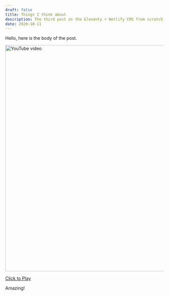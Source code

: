 ```yaml
---
draft: false
title: Things I think about
description: The third post on the Eleventy + Netlify CMS from scratch blog
date: 2020-10-11
---
```

Hello, here is the body of the post.

<lite-youtube videoid="rBxcF-r9Ibs" style="background-image: url('https://i.ytimg.com/vi/rBxcF-r9Ibs/maxresdefault.jpg');"><button type="button" class="lty-playbtn"><span class="lyt-visually-hidden">Play Video</span></button></lite-youtube><noscript style="display:block"><a style="display:block;width:100%;max-width:720px;margin:0 auto" href="https://youtu.be/rBxcF-r9Ibs" target="_blank" rel="noopener"><img src="https://i.ytimg.com/vi/rBxcF-r9Ibs/maxresdefault.jpg" alt="YouTube video" width="1280" height="720"><p class="caption">Click to Play</p></a><style>lite-youtube{display:none}</style></noscript>

Amazing!